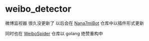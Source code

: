 # weibo_detector
微博监视器 很久没更新了 以后会在 [Nana7miBot](https://github.com/Drelf2018/Nana7miBot) 仓库中以插件形式更新

同时也在 [WeiboSpider](https://github.com/Drelf2018/WeiboSpider) 仓库以 golang 绝赞重构中
